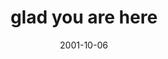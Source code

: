 ---
layout: base.njk
title : 'glad you are here' 
view_title : 'glad you are here' 
year : '2001' 
date : '2001-10-06' 
img_file : '/drawing/gladyouarehere.png' 
html_file : 'gladyouarehere' 
next_html : 'thoughticould.html' 
year_order : '221' 
permalink : "title/{{html_file}}.html"
---